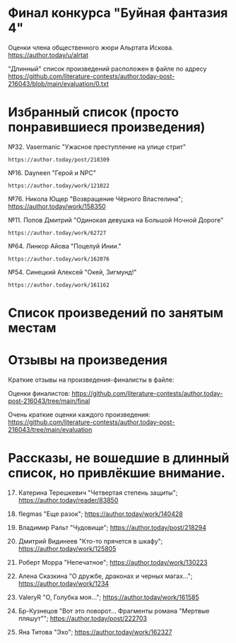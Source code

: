 # Финал конкурса "Буйная фантазия 4"
Оценки члена общественного жюри Альртата Искова.
https://author.today/u/alrtat

"Длинный" список произведений расположен в файле по адресу
https://github.com/literature-contests/author.today-post-216043/blob/main/evaluation/0.txt

# Избранный список (просто понравившиеся произведения)

№32. Vasermanic "Ужасное преступление на улице стрит"

	https://author.today/post/218309


№16. Dayneen "Герой и NPC"

	https://author.today/work/121022

№76. Никола Ющер "Возвращение Чёрного Властелина";
	https://author.today/work/158350


№11. Попов Дмитрий "Одинокая девушка на Большой Ночной Дороге"

	https://author.today/work/62727


№64. Линкор Айова "Поцелуй Инии."

	https://author.today/work/162076


№54. Синецкий Алексей "Окей, Зигмунд!"

	https://author.today/work/161162


# Список произведений по занятым местам


# Отзывы на произведения

Краткие отзывы на произведения-финалисты в файле:


Оценки финалистов:
https://github.com/literature-contests/author.today-post-216043/tree/main/final

Очень краткие оценки каждого произведения:
https://github.com/literature-contests/author.today-post-216043/tree/main/evaluation


# Рассказы, не вошедшие в длинный список, но привлёкшие внимание.

17. Катерина Терешкевич "Четвертая степень защиты";
https://author.today/reader/83850

3. flegmas "Еще разок";
https://author.today/work/140428

31. Владимир Ральт "Чудовище";
https://author.today/post/218294

37. Дмитрий Видинеев "Кто-то прячется в шкафу";
https://author.today/work/125805

48. Роберт Морра "Непечатное";
https://author.today/work/130223

50. Алена Сказкина "О дружбе, драконах и черных магах...";
https://author.today/work/1234

55. ValeryR "О, Голубка моя...";
https://author.today/work/161585

60. Бр-Кузнецов "Вот это поворот... Фрагменты романа "Мертвые пляшут"";
https://author.today/post/222703

65. Яна Титова "Эхо";
https://author.today/work/162327
